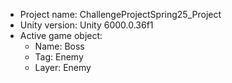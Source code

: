 <!-- UNITY CODE ASSIST INSTRUCTIONS START -->
- Project name: ChallengeProjectSpring25_Project
- Unity version: Unity 6000.0.36f1
- Active game object:
  - Name: Boss
  - Tag: Enemy
  - Layer: Enemy
<!-- UNITY CODE ASSIST INSTRUCTIONS END -->